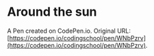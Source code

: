 # Around the sun

A Pen created on CodePen.io. Original URL: [https://codepen.io/codingschool/pen/WNbPzrv](https://codepen.io/codingschool/pen/WNbPzrv).



